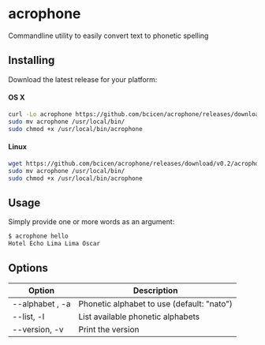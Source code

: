 # acrophone

Commandline utility to easily convert text to phonetic spelling

## Installing

Download the latest release for your platform:

#### OS X

```bash
curl -Lo acrophone https://github.com/bcicen/acrophone/releases/download/v0.2/acrophone-0.2-darwin-amd64
sudo mv acrophone /usr/local/bin/
sudo chmod +x /usr/local/bin/acrophone
```

#### Linux

```bash
wget https://github.com/bcicen/acrophone/releases/download/v0.2/acrophone-0.2-linux-amd64 -O acrophone
sudo mv acrophone /usr/local/bin/
sudo chmod +x /usr/local/bin/acrophone
```

## Usage

Simply provide one or more words as an argument:
```bash
$ acrophone hello
Hotel Echo Lima Lima Oscar
```

## Options

Option | Description
--- | ---
--alphabet <value>, -a <value> |  Phonetic alphabet to use (default: "nato")
--list, -l | List available phonetic alphabets
--version, -v | Print the version
